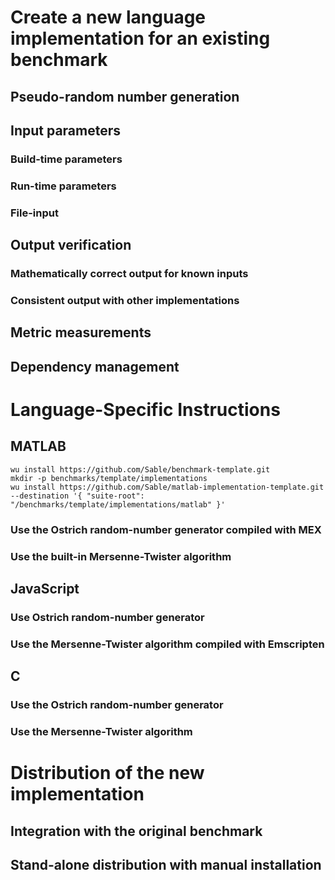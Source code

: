 # Create a new language implementation for an existing benchmark

## Pseudo-random number generation

## Input parameters

### Build-time parameters

### Run-time parameters

### File-input

## Output verification

### Mathematically correct output for known inputs

### Consistent output with other implementations

## Metric measurements

## Dependency management

# Language-Specific Instructions

## MATLAB

    wu install https://github.com/Sable/benchmark-template.git 
    mkdir -p benchmarks/template/implementations
    wu install https://github.com/Sable/matlab-implementation-template.git --destination '{ "suite-root": "/benchmarks/template/implementations/matlab" }'


### Use the Ostrich random-number generator compiled with MEX

### Use the built-in Mersenne-Twister algorithm

## JavaScript

### Use Ostrich random-number generator

### Use the Mersenne-Twister algorithm compiled with Emscripten 

## C

### Use the Ostrich random-number generator

### Use the Mersenne-Twister algorithm


# Distribution of the new implementation

## Integration with the original benchmark

## Stand-alone distribution with manual installation
